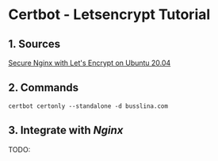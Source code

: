 # Certbot - Letsencrypt  Tutorial

## 1. Sources

[Secure Nginx with Let's Encrypt on Ubuntu 20.04](https://linuxize.com/post/secure-nginx-with-let-s-encrypt-on-ubuntu-20-04/)

## 2. Commands

```
certbot certonly --standalone -d busslina.com
```

## 3. Integrate with *Nginx*

TODO:
